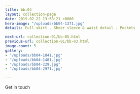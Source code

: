```yaml
---
title: bb:04
layout: collection-page
date: 2019-02-22 13:58:21 +0000
hero-image: "/uploads/bb04-1371.jpg"
details: Full skirt . Sheer sleeve & waist detail . Pockets

next-url: collection-01/bb-05.html
previous-url: collection-01/bb-03.html
image-count: 5
gallery:
- "/uploads/bb04-1841.jpg"
- "/uploads/bb04-1481.jpg"
- "/uploads/bb04-229.jpg"
- "/uploads/bb04-2971.jpg"

---
```

Get in touch